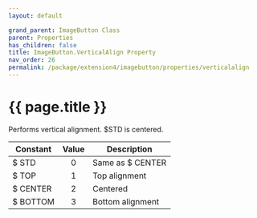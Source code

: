 ```yaml
---
layout: default

grand_parent: ImageButton Class
parent: Properties
has_children: false
title: ImageButton.VerticalAlign Property
nav_order: 26
permalink: /package/extension4/imagebutton/properties/verticalalign
---
```

# {{ page.title }}

Performs vertical alignment. $STD is centered.

| Constant | Value | Description      |
|----------|:-----:|------------------|
| $ STD    |   0   | Same as $ CENTER |
| $ TOP    |   1   | Top alignment    |
| $ CENTER |   2   | Centered         |
| $ BOTTOM |   3   | Bottom alignment |

 